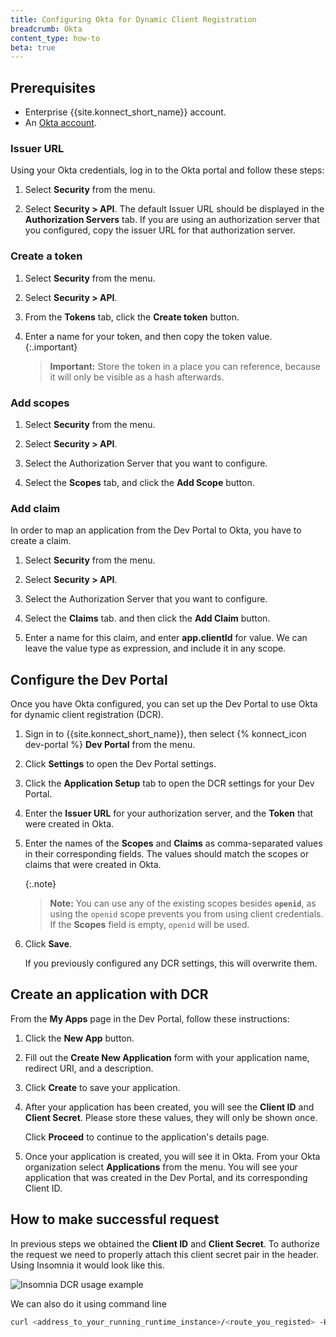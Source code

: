 ```yaml
---
title: Configuring Okta for Dynamic Client Registration
breadcrumb: Okta
content_type: how-to
beta: true
---
```



## Prerequisites

* Enterprise {{site.konnect_short_name}} account.
* An [Okta account](http://developer.okta.com).

### Issuer URL

Using your Okta credentials, log in to the Okta portal and follow these steps:

1. Select **Security** from the menu.

2. Select **Security > API**. The default Issuer URL should be displayed in the **Authorization Servers** tab. If you are using an authorization server that you configured, copy the issuer URL for that authorization server.

### Create a token

1. Select **Security** from the menu.

2. Select **Security > API**.

3. From the **Tokens** tab, click the **Create token** button.

5. Enter a name for your token, and then copy the token value.
   {:.important}
   > **Important:** Store the token in a place you can reference, because it will only be visible as a hash afterwards.


### Add scopes

1. Select **Security** from the menu.

2. Select **Security > API**.

3. Select the Authorization Server that you want to configure.

4. Select the **Scopes** tab, and click the **Add Scope** button.

### Add claim

In order to map an application from the Dev Portal to Okta, you have to create a claim.

1. Select **Security** from the menu.

2. Select **Security > API**.

3. Select the Authorization Server that you want to configure.

4. Select the **Claims** tab. and then click the **Add Claim** button.

6. Enter a name for this claim, and enter **app.clientId** for value. We can leave the value type as expression, and include it in any scope.

## Configure the Dev Portal

Once you have Okta configured, you can set up the Dev Portal to use Okta for dynamic client registration (DCR).

1. Sign in to {{site.konnect_short_name}}, then select {% konnect_icon dev-portal %} **Dev Portal** from the menu.

2. Click **Settings** to open the Dev Portal settings.

3. Click the **Application Setup** tab to open the DCR settings for your Dev Portal.

4. Enter the **Issuer URL** for your authorization server, and the **Token** that were created in Okta.

5. Enter the names of the **Scopes** and **Claims** as comma-separated values in their corresponding fields. The values should match the scopes or claims that were created in Okta.

   {:.note}
   > **Note:** You can use any of the existing scopes besides **`openid`**, as using the `openid`
   scope prevents you from using client credentials. If the **Scopes** field is empty, `openid`
   will be used.

6. Click **Save**.

   If you previously configured any DCR settings, this will
   overwrite them.

## Create an application with DCR

From the **My Apps** page in the Dev Portal, follow these instructions:

1. Click the **New App** button.

2. Fill out the **Create New Application** form with your application name, redirect URI, and a description.

3. Click **Create** to save your application.

4. After your application has been created, you will see the **Client ID** and **Client Secret**. 
   Please store these values, they will only be shown once. 
   
   Click **Proceed** to continue to the application's details page.

5. Once your application is created, you will see it in Okta. From your Okta organization select **Applications** from the menu. You will see your application that was created in the Dev Portal, and its corresponding Client ID.

## How to make successful request

In previous steps we obtained the **Client ID** and **Client Secret**. To authorize the request we need to properly attach this client secret pair in the header. Using Insomnia it would look like this.

![Insomnia DCR usage example](/assets/images/docs/konnect/dev-portal/insomnia_dcr_example.png)

We can also do it using command line

```sh
curl <address_to_your_running_runtime_instance>/<route_you_registed> -H "Authorization: Basic <client_id>:<client_secret>"
```
